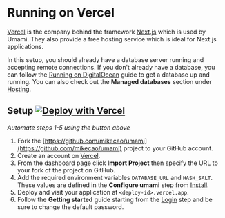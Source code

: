 # Running on Vercel

[Vercel](https://vercel.com/) is the company behind the framework [Next.js](https://nextjs.org/) which is used by Umami.
They also provide a free hosting service which is ideal for Next.js applications.

In this setup, you should already have a database server running and accepting remote connections. If you don't already have a
database, you can follow the [Running on DigitalOcean](/docs/running-on-digitalocean) guide to get a database up and running. You
can also check out the **Managed databases** section under [Hosting](/docs/hosting).

## Setup [![Deploy with Vercel](https://vercel.com/button)](https://vercel.com/new/git/external?repository-url=https%3A%2F%2Fgithub.com%2Fmikecao%2Fumami&env=DATABASE_URL,HASH_SALT&envDescription=These%20values%20are%20defined%20in%20the%20configure%20Umami%20step%20from%20Install&envLink=https%3A%2F%2Fumami.is%2Fdocs%2Finstall&project-name=umami&repo-name=umami)
_Automate steps 1-5 using the button above_

1. Fork the [https://github.com/mikecao/umami](https://github.com/mikecao/umami) project to your GitHub account.
2. Create an account on [Vercel](https://vercel.com/). 
3. From the dashboard page click **Import Project** then specify the URL to your fork of the project on GitHub.
4. Add the required environment variables `DATABASE_URL` and `HASH_SALT`. These values are defined in the
**Configure umami** step from [Install](/docs/install).
5. Deploy and visit your application at `<deploy-id>.vercel.app`.
6. Follow the **Getting started** guide starting from the [Login](/docs/login) step and be sure to change the default password.
